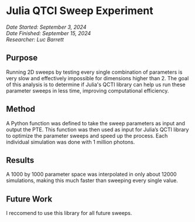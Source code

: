 # Julia QTCI Sweep Experiment  
*Date Started: September 3, 2024*  
*Date Finished: September 15, 2024*  
*Researcher: Luc Barrett*

## Purpose  
Running 2D sweeps by testing every single combination of parameters is very slow and effectively impossible for dimensions higher than 2. The goal of this analysis is to determine if Julia's QCTI library can help us run these parameter sweeps in less time, improving computational efficiency.

## Method  
A Python function was defined to take the sweep parameters as input and output the PTE. This function was then used as input for Julia’s QCTI library to optimize the parameter sweeps and speed up the process. Each individual simulation was done with 1 million photons.

## Results  
A 1000 by 1000 parameter space was interpolated in only about 12000 simulations, making this much faster than sweeping every single value.
## Future Work  
I reccomend to use this library for all future sweeps.